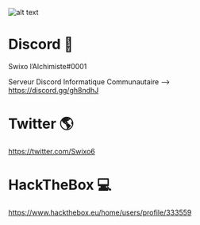 ![alt text](https://i.imgur.com/40Ojngz.jpg)
<h1>Discord 🥳</h1>

Swixo l’Alchimiste#0001

Serveur Discord Informatique Communautaire --> https://discord.gg/gh8ndhJ

<h1>Twitter 🌎</h1>

https://twitter.com/Swixo6

<h1>HackTheBox 💻</h1>

https://www.hackthebox.eu/home/users/profile/333559
